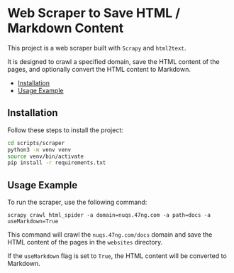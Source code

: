 # Web Scraper to Save HTML / Markdown Content

This project is a web scraper built with `Scrapy` and `html2text`.

It is designed to crawl a specified domain, save the HTML content of the pages, and optionally convert the HTML content to Markdown.

- [Installation](#installation)
- [Usage Example](#usage-example)

## Installation

Follow these steps to install the project:

```bash
cd scripts/scraper
python3 -m venv venv
source venv/bin/activate
pip install -r requirements.txt
```

## Usage Example

To run the scraper, use the following command:

```shell
scrapy crawl html_spider -a domain=nuqs.47ng.com -a path=docs -a useMarkdown=True
```

This command will crawl the `nuqs.47ng.com/docs` domain and save the HTML content of the pages in the `websites` directory.

If the `useMarkdown` flag is set to `True`, the HTML content will be converted to Markdown.
